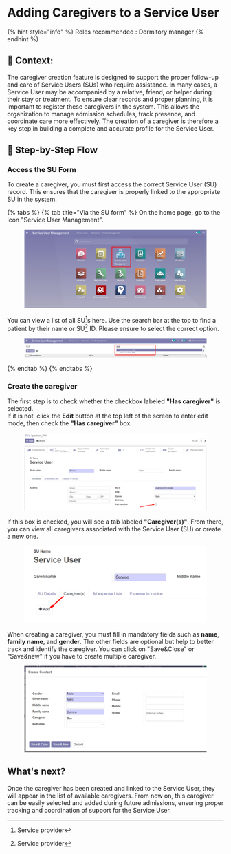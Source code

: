 # Adding Caregivers to a Service User

{% hint style="info" %}
Roles recommended : Dormitory manager
{% endhint %}

## **🧭** Context: <a href="#context" id="context"></a>

The caregiver creation feature is designed to support the proper follow-up and care of Service Users (SUs) who require assistance. In many cases, a Service User may be accompanied by a relative, friend, or helper during their stay or treatment. To ensure clear records and proper planning, it is important to register these caregivers in the system. This allows the organization to manage admission schedules, track presence, and coordinate care more effectively. The creation of a caregiver is therefore a key step in building a complete and accurate profile for the Service User.

## 🔄 Step-by-Step Flow

### Access the SU Form

To create a caregiver, you must first access the correct Service User (SU) record. This ensures that the caregiver is properly linked to the appropriate SU in the system.

{% tabs %}
{% tab title="Via the SU form" %}
On the home page, go to the icon "Service User Management".

<figure><img src="../../.gitbook/assets/image (160).png" alt=""><figcaption></figcaption></figure>

You can view a list of all SU[^1]s here. Use the search bar at the top to find a patient by their name or SU[^1] ID. Please ensure to select the correct option.

<figure><img src="../../.gitbook/assets/image (161).png" alt=""><figcaption></figcaption></figure>
{% endtab %}
{% endtabs %}

### Create the caregiver

The first step is to check whether the checkbox labeled **"Has caregiver"** is selected.\
If it is not, click the **Edit** button at the top left of the screen to enter edit mode, then check the **"Has caregiver"** box.

<figure><img src="../../.gitbook/assets/image (1) (1).png" alt=""><figcaption></figcaption></figure>

If this box is checked, you will see a tab labeled **"Caregiver(s)"**. From there, you can view all caregivers associated with the Service User (SU) or create a new one.

<figure><img src="../../.gitbook/assets/image (1) (1) (1).png" alt=""><figcaption></figcaption></figure>

When creating a caregiver, you must fill in mandatory fields such as **name**, **family name**, and **gender**. The other fields are optional but help to better track and identify the caregiver. You can click on "Save\&Close" or "Save\&new" if you have to create multiple caregiver.&#x20;

<figure><img src="../../.gitbook/assets/image (2) (1).png" alt=""><figcaption></figcaption></figure>

## What's next?&#x20;

Once the caregiver has been created and linked to the Service User, they will appear in the list of available caregivers. From now on, this caregiver can be easily selected and added during future admissions, ensuring proper tracking and coordination of support for the Service User.



[^1]: Service provider
